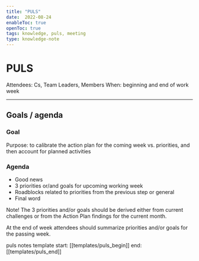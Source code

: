 ```yaml
---
title: "PULS"
date:  2022-08-24
enableToc: true
openToc: true
tags: knowledge, puls, meeting
type: knowledge-note
---
```


# PULS

Attendees: Cs, Team Leaders, Members 
When: beginning and end of work week

---
## Goals / agenda
### Goal
Purpose: to calibrate the action plan for the coming week vs. priorities, and then account for planned activities

### Agenda
- Good news
- 3 priorities or/and goals for upcoming working week
- Roadblocks related to priorities from the previous step or general
- Final word 

Note!
The 3 priorities and/or goals should be derived either from current challenges or from the Action Plan findings for the current month.

At the end of week attendees should summarize priorities and/or goals for the passing week.

puls notes template start: [[templates/puls_begin]] end: [[templates/puls_end]]